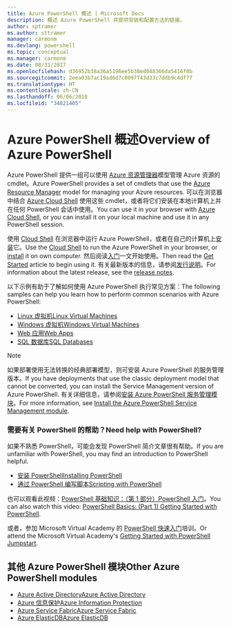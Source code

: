 ```yaml
---
title: Azure PowerShell 概述 | Microsoft Docs
description: 概述 Azure PowerShell 并提供安装和配置方法的链接。
author: sptramer
ms.author: sttramer
manager: carmonm
ms.devlang: powershell
ms.topic: conceptual
ms.manager: carmonm
ms.date: 08/31/2017
ms.openlocfilehash: d36952b38a36a5196ee5b38ed048366da5416f0b
ms.sourcegitcommit: 2eea03b7ac19ad6d7c8097743d33c7ddb9c4df77
ms.translationtype: HT
ms.contentlocale: zh-CN
ms.lasthandoff: 06/06/2018
ms.locfileid: "34821405"
---
```

# <a name="overview-of-azure-powershell"></a><span data-ttu-id="5e9fc-103">Azure PowerShell 概述</span><span class="sxs-lookup"><span data-stu-id="5e9fc-103">Overview of Azure PowerShell</span></span>

<span data-ttu-id="5e9fc-104">Azure PowerShell 提供一组可以使用 [Azure 资源管理器](/azure/azure-resource-manager/resource-group-overview)模型管理 Azure 资源的 cmdlet。</span><span class="sxs-lookup"><span data-stu-id="5e9fc-104">Azure PowerShell provides a set of cmdlets that use the [Azure Resource Manager](/azure/azure-resource-manager/resource-group-overview) model for managing your Azure resources.</span></span> <span data-ttu-id="5e9fc-105">可以在浏览器中结合 [Azure Cloud Shell](/azure/cloud-shell/overview) 使用这些 cmdlet，或者将它们安装在本地计算机上并在任何 PowerShell 会话中使用。</span><span class="sxs-lookup"><span data-stu-id="5e9fc-105">You can use it in your browser with [Azure Cloud Shell](/azure/cloud-shell/overview), or you can install it on your local machine and use it in any PowerShell session.</span></span>

<span data-ttu-id="5e9fc-106">使用 [Cloud Shell](/azure/cloud-shell/overview) 在浏览器中运行 Azure PowerShell，或者在自己的计算机上[安装](install-azurerm-ps.md)它。</span><span class="sxs-lookup"><span data-stu-id="5e9fc-106">Use the [Cloud Shell](/azure/cloud-shell/overview) to run the Azure PowerShell in your browser, or [install](install-azurerm-ps.md) it on own computer.</span></span> <span data-ttu-id="5e9fc-107">然后阅读[入门](get-started-azureps.md)一文开始使用。</span><span class="sxs-lookup"><span data-stu-id="5e9fc-107">Then read the [Get Started](get-started-azureps.md) article to begin using it.</span></span> <span data-ttu-id="5e9fc-108">有关最新版本的信息，请参阅[发行说明](release-notes-azureps.md)。</span><span class="sxs-lookup"><span data-stu-id="5e9fc-108">For information about the latest release, see the [release notes](release-notes-azureps.md).</span></span>

<span data-ttu-id="5e9fc-109">以下示例有助于了解如何使用 Azure PowerShell 执行常见方案：</span><span class="sxs-lookup"><span data-stu-id="5e9fc-109">The following samples can help you learn how to perform common scenarios with Azure PowerShell:</span></span>

* [<span data-ttu-id="5e9fc-110">Linux 虚拟机</span><span class="sxs-lookup"><span data-stu-id="5e9fc-110">Linux Virtual Machines</span></span>](/azure/virtual-machines/virtual-machines-linux-powershell-samples?toc=/powershell/azure/toc.json)
* [<span data-ttu-id="5e9fc-111">Windows 虚拟机</span><span class="sxs-lookup"><span data-stu-id="5e9fc-111">Windows Virtual Machines</span></span>](/azure/virtual-machines/virtual-machines-windows-powershell-samples?toc=/powershell/azure/toc.json)
* [<span data-ttu-id="5e9fc-112">Web 应用</span><span class="sxs-lookup"><span data-stu-id="5e9fc-112">Web Apps</span></span>](/azure/app-service-web/app-service-powershell-samples?toc=/powershell/azure/toc.json)
* [<span data-ttu-id="5e9fc-113">SQL 数据库</span><span class="sxs-lookup"><span data-stu-id="5e9fc-113">SQL Databases</span></span>](/azure/sql-database/sql-database-powershell-samples?toc=/powershell/azure/toc.json)

> [!NOTE]
> <span data-ttu-id="5e9fc-114">如果部署使用无法转换的经典部署模型，则可安装 Azure PowerShell 的服务管理版本。</span><span class="sxs-lookup"><span data-stu-id="5e9fc-114">If you have deployments that use the classic deployment model that cannot be converted, you can install the Service Management version of Azure PowerShell.</span></span> <span data-ttu-id="5e9fc-115">有关详细信息，请参阅[安装 Azure PowerShell 服务管理模块](/powershell/azure/servicemanagement/install-azure-ps)。</span><span class="sxs-lookup"><span data-stu-id="5e9fc-115">For more information, see [Install the Azure PowerShell Service Management module](/powershell/azure/servicemanagement/install-azure-ps).</span></span>


### <a name="need-help-with-powershell"></a><span data-ttu-id="5e9fc-116">需要有关 PowerShell 的帮助？</span><span class="sxs-lookup"><span data-stu-id="5e9fc-116">Need help with PowerShell?</span></span>

<span data-ttu-id="5e9fc-117">如果不熟悉 PowerShell，可能会发现 PowerShell 简介文章很有帮助。</span><span class="sxs-lookup"><span data-stu-id="5e9fc-117">If you are unfamiliar with PowerShell, you may find an introduction to PowerShell helpful.</span></span>

* [<span data-ttu-id="5e9fc-118">安装 PowerShell</span><span class="sxs-lookup"><span data-stu-id="5e9fc-118">Installing PowerShell</span></span>](/powershell/scripting/installing-windows-powershell)
* [<span data-ttu-id="5e9fc-119">通过 PowerShell 编写脚本</span><span class="sxs-lookup"><span data-stu-id="5e9fc-119">Scripting with PowerShell</span></span>](/powershell/scripting/scripting-with-windows-powershell)

<span data-ttu-id="5e9fc-120">也可以观看此视频：[PowerShell 基础知识：（第 1 部分）PowerShell 入门](https://channel9.msdn.com/Blogs/Taste-of-Premier/PowerShellBasicsPart1)。</span><span class="sxs-lookup"><span data-stu-id="5e9fc-120">You can also watch this video: [PowerShell Basics: (Part 1) Getting Started with PowerShell](https://channel9.msdn.com/Blogs/Taste-of-Premier/PowerShellBasicsPart1).</span></span>

<span data-ttu-id="5e9fc-121">或者，参加 Microsoft Virtual Academy 的 [PowerShell 快速入门](https://mva.microsoft.com/liveevents/powershell-jumpstart)培训。</span><span class="sxs-lookup"><span data-stu-id="5e9fc-121">Or attend the Microsoft Virtual Academy's [Getting Started with PowerShell Jumpstart](https://mva.microsoft.com/liveevents/powershell-jumpstart).</span></span>

## <a name="other-azure-powershell-modules"></a><span data-ttu-id="5e9fc-122">其他 Azure PowerShell 模块</span><span class="sxs-lookup"><span data-stu-id="5e9fc-122">Other Azure PowerShell modules</span></span>

* [<span data-ttu-id="5e9fc-123">Azure Active Directory</span><span class="sxs-lookup"><span data-stu-id="5e9fc-123">Azure Active Directory</span></span>](/powershell/azure/active-directory/)
* [<span data-ttu-id="5e9fc-124">Azure 信息保护</span><span class="sxs-lookup"><span data-stu-id="5e9fc-124">Azure Information Protection</span></span>](/powershell/azure/aip/)
* [<span data-ttu-id="5e9fc-125">Azure Service Fabric</span><span class="sxs-lookup"><span data-stu-id="5e9fc-125">Azure Service Fabric</span></span>](/powershell/azure/service-fabric/)
* [<span data-ttu-id="5e9fc-126">Azure ElasticDB</span><span class="sxs-lookup"><span data-stu-id="5e9fc-126">Azure ElasticDB</span></span>](/powershell/azure/elasticdbjobs/)
